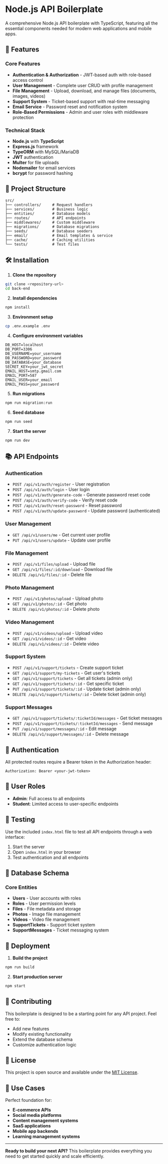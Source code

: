 # Node.js API Boilerplate

A comprehensive Node.js API boilerplate with TypeScript, featuring all the essential components needed for modern web applications and mobile apps.

## 🚀 Features

### Core Features

- **Authentication & Authorization** - JWT-based auth with role-based access control
- **User Management** - Complete user CRUD with profile management
- **File Management** - Upload, download, and manage files (documents, images, videos)
- **Support System** - Ticket-based support with real-time messaging
- **Email Service** - Password reset and notification system
- **Role-Based Permissions** - Admin and user roles with middleware protection

### Technical Stack

- **Node.js** with **TypeScript**
- **Express.js** framework
- **TypeORM** with MySQL/MariaDB
- **JWT** authentication
- **Multer** for file uploads
- **Nodemailer** for email services
- **bcrypt** for password hashing

## 📁 Project Structure

```
src/
├── controllers/     # Request handlers
├── services/        # Business logic
├── entities/        # Database models
├── routes/          # API endpoints
├── middlewares/     # Custom middleware
├── migrations/      # Database migrations
├── seeds/           # Database seeders
├── email/           # Email templates & service
├── cache/           # Caching utilities
└── tests/           # Test files
```

## 🛠️ Installation

1. **Clone the repository**

```bash
git clone <repository-url>
cd back-end
```

2. **Install dependencies**

```bash
npm install
```

3. **Environment setup**

```bash
cp .env.example .env
```

4. **Configure environment variables**

```env
DB_HOST=localhost
DB_PORT=3306
DB_USERNAME=your_username
DB_PASSWORD=your_password
DB_DATABASE=your_database
SECRET_KEY=your_jwt_secret
EMAIL_HOST=smtp.gmail.com
EMAIL_PORT=587
EMAIL_USER=your_email
EMAIL_PASS=your_password
```

5. **Run migrations**

```bash
npm run migration:run
```

6. **Seed database**

```bash
npm run seed
```

7. **Start the server**

```bash
npm run dev
```

## 📚 API Endpoints

### Authentication

- `POST /api/v1/auth/register` - User registration
- `POST /api/v1/auth/login` - User login
- `POST /api/v1/auth/generate-code` - Generate password reset code
- `POST /api/v1/auth/verify-code` - Verify reset code
- `POST /api/v1/auth/reset-password` - Reset password
- `POST /api/v1/auth/update-password` - Update password (authenticated)

### User Management

- `GET /api/v1/users/me` - Get current user profile
- `PUT /api/v1/users/update` - Update user profile

### File Management

- `POST /api/v1/files/upload` - Upload file
- `GET /api/v1/files/:id/download` - Download file
- `DELETE /api/v1/files/:id` - Delete file

### Photo Management

- `POST /api/v1/photos/upload` - Upload photo
- `GET /api/v1/photos/:id` - Get photo
- `DELETE /api/v1/photos/:id` - Delete photo

### Video Management

- `POST /api/v1/videos/upload` - Upload video
- `GET /api/v1/videos/:id` - Get video
- `DELETE /api/v1/videos/:id` - Delete video

### Support System

- `POST /api/v1/support/tickets` - Create support ticket
- `GET /api/v1/support/my-tickets` - Get user's tickets
- `GET /api/v1/support/tickets` - Get all tickets (admin only)
- `GET /api/v1/support/tickets/:id` - Get specific ticket
- `PUT /api/v1/support/tickets/:id` - Update ticket (admin only)
- `DELETE /api/v1/support/tickets/:id` - Delete ticket (admin only)

### Support Messages

- `GET /api/v1/support/tickets/:ticketId/messages` - Get ticket messages
- `POST /api/v1/support/tickets/:ticketId/messages` - Send message
- `PUT /api/v1/support/messages/:id` - Edit message
- `DELETE /api/v1/support/messages/:id` - Delete message

## 🔐 Authentication

All protected routes require a Bearer token in the Authorization header:

```
Authorization: Bearer <your-jwt-token>
```

## 👥 User Roles

- **Admin**: Full access to all endpoints
- **Student**: Limited access to user-specific endpoints

## 🧪 Testing

Use the included `index.html` file to test all API endpoints through a web interface:

1. Start the server
2. Open `index.html` in your browser
3. Test authentication and all endpoints

## 📝 Database Schema

### Core Entities

- **Users** - User accounts with roles
- **Roles** - User permission levels
- **Files** - File metadata and storage
- **Photos** - Image file management
- **Videos** - Video file management
- **SupportTickets** - Support ticket system
- **SupportMessages** - Ticket messaging system

## 🚀 Deployment

1. **Build the project**

```bash
npm run build
```

2. **Start production server**

```bash
npm start
```

## 🤝 Contributing

This boilerplate is designed to be a starting point for any API project. Feel free to:

- Add new features
- Modify existing functionality
- Extend the database schema
- Customize authentication logic

## 📄 License

This project is open source and available under the [MIT License](LICENSE).

## 🎯 Use Cases

Perfect foundation for:

- **E-commerce APIs**
- **Social media platforms**
- **Content management systems**
- **SaaS applications**
- **Mobile app backends**
- **Learning management systems**

---

**Ready to build your next API?** This boilerplate provides everything you need to get started quickly and scale efficiently.
